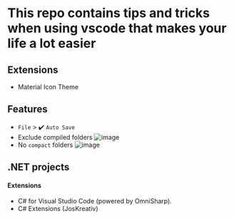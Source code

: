 # This repo contains tips and tricks when using vscode that makes your life a lot easier 

## Extensions
* Material Icon Theme

## Features
* `File` > ✔️ `Auto Save`
* Exclude compiled folders
![image](https://user-images.githubusercontent.com/28957748/126102094-15d03516-a721-45af-aa9e-4bd21e397af0.png)
* No `compact` folders
![image](https://user-images.githubusercontent.com/28957748/126102314-041aaba8-b475-45fc-9c53-a3f212420a9c.png)

## .NET projects
#### Extensions
* C# for Visual Studio Code (powered by OmniSharp).
* C# Extensions (JosKreativ)
